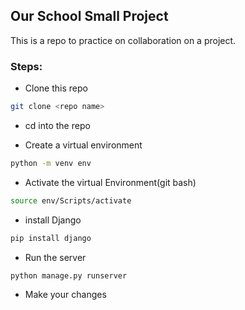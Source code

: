 ## Our School Small Project

This is a repo to practice on collaboration on a project.

### Steps:

- Clone this repo

```sh
git clone <repo name>
```

- cd into the repo 


- Create a virtual environment

```sh
python -m venv env
```

- Activate the virtual Environment(git bash)

```sh
source env/Scripts/activate
```

- install Django

```sh
pip install django
```

- Run the server

```
python manage.py runserver
```

- Make your changes